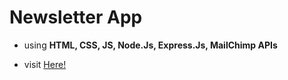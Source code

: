 # Newsletter App

- using **HTML, CSS, JS, Node.Js, Express.Js, MailChimp APIs**

- visit  <a href="https://newsletter-app-abdo.onrender.com/"> Here! </a>
